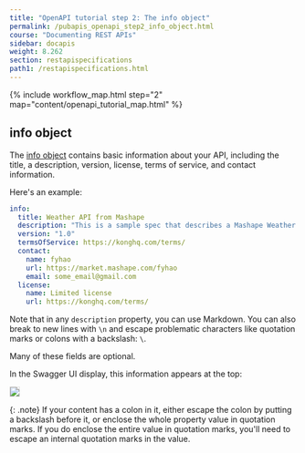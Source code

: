 ```yaml
---
title: "OpenAPI tutorial step 2: The info object"
permalink: /pubapis_openapi_step2_info_object.html
course: "Documenting REST APIs"
sidebar: docapis
weight: 8.262
section: restapispecifications
path1: /restapispecifications.html
---
```


{% include workflow_map.html step="2" map="content/openapi_tutorial_map.html"  %}

## info object

The [info object](https://github.com/OAI/OpenAPI-Specification/blob/master/versions/3.0.0.md#infoObject) contains basic information about your API, including the title, a description, version, license, terms of service, and contact information.

Here's an example:

```yaml
info:
  title: Weather API from Mashape
  description: "This is a sample spec that describes a Mashape Weather API as an example to demonstrate features in the Swagger-2.0 specification. This output is part of the <a href=\"http://idratherbewriting.com/learnapidoc\">Documenting REST API course</a> on my site. The Weather API displays forecast data by latitude and longitude. It's a simple weather API, but the data comes from Yahoo Weather Service. The weatherdata endpoint delivers the most robust package of information of the endpoints here.\n\nTo explore the API, you'll need an API key. You can sign up for an API through Mashape, or you can just use this one\\: `EF3g83pKnzmshgoksF83V6JB6QyTp1cGrrdjsnczTkkYgYrp8p`. For the latitude and longitude parameters, you can get this information from the URL of a location on Google Maps. For example, for Santa Clara, California, use the following\\:\n* **lat**: `37.3708698`\n* **lng**: `-122.037593` \n"
  version: "1.0"
  termsOfService: https://konghq.com/terms/
  contact:
    name: fyhao
    url: https://market.mashape.com/fyhao
    email: some_email@gmail.com
  license:
    name: Limited license
    url: https://konghq.com/terms/
```

Note that in any `description` property, you can use Markdown. You can also break to new lines with `\n` and escape problematic characters like quotation marks or colons with a backslash: `\`.

Many of these fields are optional.

In the Swagger UI display, this information appears at the top:

<img src="/learnapidoc/images/openapitutorial_info_object.png" style="border:1px solid #dedede;"/>

{: .note}
If your content has a colon in it, either escape the colon by putting a backslash before it, or enclose the whole property value in quotation marks. If you do enclose the entire value in quotation marks, you'll need to escape an internal quotation marks in the value.
